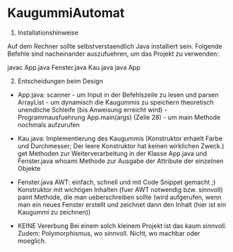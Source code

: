 # KaugummiAutomat

1. Installationshinweise

Auf dem Rechner sollte selbstverstaendlich Java installiert sein.
Folgende Befehle sind nacheinander auszufuehren, um das Projekt zu verwenden:

javac App.java Fenster.java Kau.java
java App

2. Entscheidungen beim Design

- App.java:
  scanner - um Input in der Befehlszeile zu lesen und parsen
  ArrayList - um dynamisch die Kaugummis zu speichern
  theoretisch unendliche Schleife (bis Anweisung erreicht wird) - Programmausfuehrung
  App.main(args) (Zeile 28) - um main Methode nochmals aufzurufen

- Kau.java:
  Implementierung des Kaugummis (Konstruktor erhaelt Farbe und Durchmesser; Der leere Konstruktor hat keinen wirklichen Zweck.)
  get Methoden zur Weiterverarbeitung in der Klasse App.java und Fenster.java
  whoami Methode zur Ausgabe der Attribute der einzelnen Objekte

- Fenster.java
  AWT: einfach, schnell und mit Code Snippet gemacht ;)
  Konstruktor mit wichtigen Inhalten (fuer AWT notwendig bzw. sinnvoll)
  paint Methode, die man ueberschreiben sollte (wird aufgerufen, wenn man ein neues Fenster erstellt und zeichnet dann den Inhalt (hier ist ein Kaugummi zu zeichnen))

- KEINE Vererbung
  Bei einem solch kleinem Projekt ist das kaum sinnvoll.
  Zudem: Polymorphismus, wo sinnvoll. Nicht, wo machbar oder moeglich.
